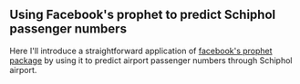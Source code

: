 ## Using Facebook's prophet to predict Schiphol passenger numbers

Here I'll introduce a straightforward application of [facebook's prophet package](https://facebook.github.io/prophet/) by using it to predict airport passenger numbers through Schiphol airport.